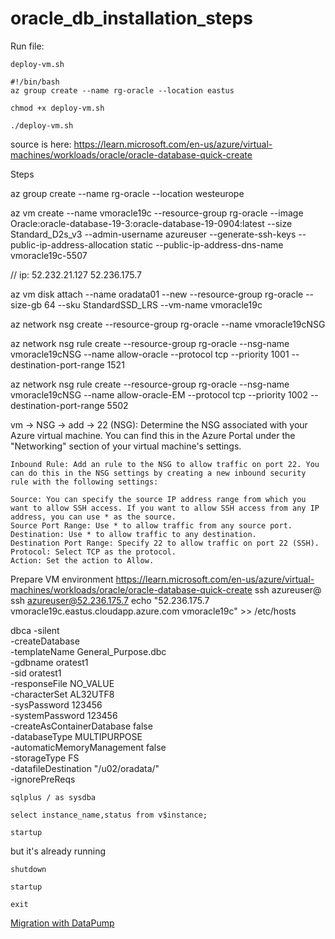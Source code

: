 # oracle_db_installation_steps

Run file:  
```
deploy-vm.sh
```
```
#!/bin/bash
az group create --name rg-oracle --location eastus
```
```
chmod +x deploy-vm.sh
```
```
./deploy-vm.sh
```



source is here: https://learn.microsoft.com/en-us/azure/virtual-machines/workloads/oracle/oracle-database-quick-create

Steps 

az group create --name rg-oracle --location westeurope

az vm create --name vmoracle19c --resource-group rg-oracle --image Oracle:oracle-database-19-3:oracle-database-19-0904:latest --size Standard_D2s_v3 --admin-username azureuser --generate-ssh-keys --public-ip-address-allocation static --public-ip-address-dns-name vmoracle19c-5507


// ip: 
52.232.21.127
52.236.175.7

az vm disk attach --name oradata01 --new --resource-group rg-oracle --size-gb 64 --sku StandardSSD_LRS --vm-name vmoracle19c

az network nsg create --resource-group rg-oracle --name vmoracle19cNSG

az network nsg rule create --resource-group rg-oracle --nsg-name vmoracle19cNSG --name allow-oracle --protocol tcp --priority 1001 --destination-port-range 1521

az network nsg rule create --resource-group rg-oracle --nsg-name vmoracle19cNSG --name allow-oracle-EM --protocol tcp --priority 1002 --destination-port-range 5502

vm -> NSG -> add -> 22
	(NSG): Determine the NSG associated with your Azure virtual machine. You can find this in the Azure Portal under the "Networking" section of your virtual machine's settings.

	Inbound Rule: Add an rule to the NSG to allow traffic on port 22. You can do this in the NSG settings by creating a new inbound security rule with the following settings:

	Source: You can specify the source IP address range from which you want to allow SSH access. If you want to allow SSH access from any IP address, you can use * as the source.
	Source Port Range: Use * to allow traffic from any source port.
	Destination: Use * to allow traffic to any destination.
	Destination Port Range: Specify 22 to allow traffic on port 22 (SSH).
	Protocol: Select TCP as the protocol.
	Action: Set the action to Allow.

Prepare VM environment
https://learn.microsoft.com/en-us/azure/virtual-machines/workloads/oracle/oracle-database-quick-create
ssh azureuser@<publicIPAddress>
ssh azureuser@52.236.175.7
echo "52.236.175.7 vmoracle19c.eastus.cloudapp.azure.com vmoracle19c" >> /etc/hosts


dbca -silent \
    -createDatabase \
    -templateName General_Purpose.dbc \
    -gdbname oratest1 \
    -sid oratest1 \
    -responseFile NO_VALUE \
    -characterSet AL32UTF8 \
    -sysPassword 123456 \
    -systemPassword 123456 \
    -createAsContainerDatabase false \
    -databaseType MULTIPURPOSE \
    -automaticMemoryManagement false \
    -storageType FS \
    -datafileDestination "/u02/oradata/" \
    -ignorePreReqs


```
sqlplus / as sysdba  
```
```
select instance_name,status from v$instance;  
```
```
startup  
```
   but it's already running
```
shutdown
```
```
startup
```
```
exit
```

[Migration with DataPump](https://docs.oracle.com/en/cloud/paas/exadata-cloud/csexa/mig-data-pump-conventional.html#GUID-96DBC823-E990-4CB7-B842-5BF8BB78946C)

